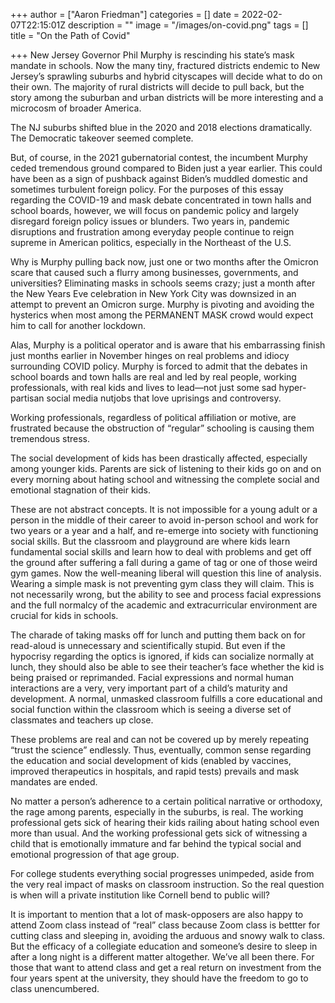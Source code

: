 +++
author = ["Aaron Friedman"]
categories = []
date = 2022-02-07T22:15:01Z
description = ""
image = "/images/on-covid.png"
tags = []
title = "On the Path of Covid"

+++
New Jersey Governor Phil Murphy is rescinding his state’s mask mandate in schools. Now the many tiny, fractured districts endemic to New Jersey’s sprawling suburbs and hybrid cityscapes will decide what to do on their own. The majority of rural districts will decide to pull back, but the story among the suburban and urban districts will be more interesting and a microcosm of broader America.

The NJ suburbs shifted blue in the 2020 and 2018 elections dramatically. The Democratic takeover seemed complete.

But, of course, in the 2021 gubernatorial contest, the incumbent Murphy ceded tremendous ground compared to Biden just a year earlier. This could have been as a sign of pushback against Biden’s muddled domestic and sometimes turbulent foreign policy. For the purposes of this essay regarding the COVID-19 and mask debate concentrated in town halls and school boards, however, we will focus on pandemic policy and largely disregard foreign policy issues or blunders. Two years in, pandemic disruptions and frustration among everyday people continue to reign supreme in American politics, especially in the Northeast of the U.S.

Why is Murphy pulling back now, just one or two months after the Omicron scare that caused such a flurry among businesses, governments, and universities? Eliminating masks in schools seems crazy; just a month after the New Years Eve celebration in New York City was downsized in an attempt to prevent an Omicron surge. Murphy is pivoting and avoiding the hysterics when most among the PERMANENT MASK crowd would expect him to call for another lockdown.

Alas, Murphy is a political operator and is aware that his embarrassing finish just months earlier in November hinges on real problems and idiocy surrounding COVID policy. Murphy is forced to admit that the debates in school boards and town halls are real and led by real people, working professionals, with real kids and lives to lead—not just some sad hyper-partisan social media nutjobs that love uprisings and controversy.

Working professionals, regardless of political affiliation or motive, are frustrated because the obstruction of “regular” schooling is causing them tremendous stress.

The social development of kids has been drastically affected, especially among younger kids. Parents are sick of listening to their kids go on and on every morning about hating school and witnessing the complete social and emotional stagnation of their kids.

These are not abstract concepts. It is not impossible for a young adult or a person in the middle of their career to avoid in-person school and work for two years or a year and a half, and re-emerge into society with functioning social skills. But the classroom and playground are where kids learn fundamental social skills and learn how to deal with problems and get off the ground after suffering a fall during a game of tag or one of those weird gym games. Now the well-meaning liberal will question this line of analysis. Wearing a simple mask is not preventing gym class they will claim. This is not necessarily wrong, but the ability to see and process facial expressions and the full normalcy of the academic and extracurricular environment are crucial for kids in schools.

The charade of taking masks off for lunch and putting them back on for read-aloud is unnecessary and scientifically stupid. But even if the hypocrisy regarding the optics is ignored, if kids can socialize normally at lunch, they should also be able to see their teacher’s face whether the kid is being praised or reprimanded. Facial expressions and normal human interactions are a very, very important part of a child’s maturity and development. A normal, unmasked classroom fulfills a core educational and social function within the classroom which is seeing a diverse set of classmates and teachers up close.

These problems are real and can not be covered up by merely repeating “trust the science” endlessly. Thus, eventually, common sense regarding the education and social development of kids (enabled by vaccines, improved therapeutics in hospitals, and rapid tests) prevails and mask mandates are ended.

No matter a person’s adherence to a certain political narrative or orthodoxy, the rage among parents, especially in the suburbs, is real. The working professional gets sick of hearing their kids railing about hating school even more than usual. And the working professional gets sick of witnessing a child that is emotionally immature and far behind the typical social and emotional progression of that age group.

For college students everything social progresses unimpeded, aside from the very real impact of masks on classroom instruction. So the real question is when will a private institution like Cornell bend to public will?

It is important to mention that a lot of mask-opposers are also happy to attend Zoom class instead of “real” class because Zoom class is bettter for cutting class and sleeping in, avoiding the arduous and snowy walk to class. But the efficacy of a collegiate education and someone’s desire to sleep in after a long night is a different matter altogether. We’ve all been there. For those that want to attend class and get a real return on investment from the four years spent at the university, they should have the freedom to go to class unencumbered.